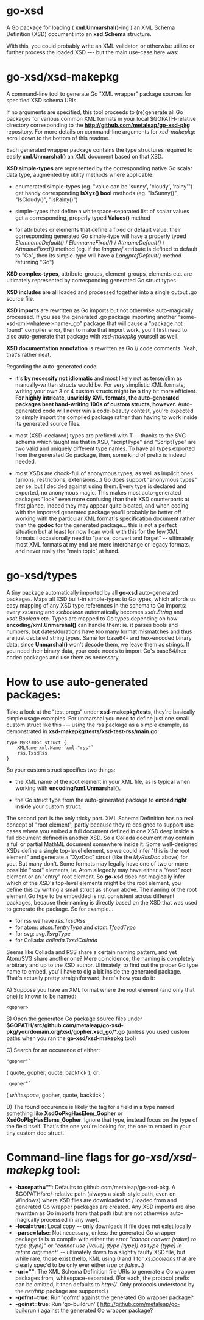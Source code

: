 go-xsd
======


A Go package for loading ( **xml.Unmarshal()**-ing ) an XML Schema Definition (XSD) document into an **xsd.Schema** structure.

With this, you could probably write an XML validator, or otherwise utilize or further process the loaded XSD --- but the main use-case here was:


go-xsd/xsd-makepkg
==================


A command-line tool to generate Go "XML wrapper" package sources for specified XSD schema URIs.

If no arguments are specified, this tool proceeds to (re)generate all Go packages for various common XML formats in your local $GOPATH-relative directory corresponding to the **http://github.com/metaleap/go-xsd-pkg** repository. For more details on command-line arguments for *xsd-makepkg*: scroll down to the bottom of this readme.

Each generated wrapper package contains the type structures required to easily **xml.Unmarshal()** an XML document based on that XSD.

**XSD simple-types** are represented by the corresponding native Go scalar data type, augmented by utility methods where applicable:

- enumerated simple-types (eg. "value can be 'sunny', 'cloudy', 'rainy'") get handy corresponding **IsXyz() bool** methods (eg. "IsSunny()", "IsCloudy()", "IsRainy()")

- simple-types that define a whitespace-separated list of scalar values get a corresponding, properly typed **Values()** method

- for attributes or elements that define a fixed or default value, their corresponding generated Go simple-type will have a properly typed *ElemnameDefault()* / *ElemnameFixed()* / *AttnameDefault()* / *AttnameFixed()* method (eg. if the *langpref* attribute is defined to default to "Go", then its simple-type will have a *LangprefDefault()* method returning "Go")

**XSD complex-types**, attribute-groups, element-groups, elements etc. are ultimately represented by corresponding generated Go struct types.

**XSD includes** are all loaded and processed together into a single output .go source file.

**XSD imports** are rewritten as Go imports but not otherwise auto-magically processed. If you see the generated .go package importing another "some-xsd-xml-whatever-name-_go" package that will cause a "package not found" compiler error, then to make that import work, you'll first need to also auto-generate that package with *xsd-makepkg* yourself as well.

**XSD documentation annotation** is rewritten as Go // code comments. Yeah, that's rather neat.

Regarding the auto-generated code:

- it's **by necessity not idiomatic** and most likely not as terse/slim as manually-written structs would be. For very simplistic XML formats, writing your own 3 or 4 custom structs might be a tiny bit more efficient. **For highly intricate, unwieldy XML formats, the auto-generated packages beat hand-writing 100s of custom structs, however.** Auto-generated code will never win a code-beauty contest, you're expected to simply import the compiled package rather than having to work inside its generated source files.

- most (XSD-declared) types are prefixed with T -- thanks to the SVG schema which taught me that in XSD, "scriptType" and "ScriptType" are two valid and uniquely different type names. To have all types exported from the generated Go package, then, some kind of prefix is indeed needed.

- most XSDs are chock-full of anonymous types, as well as implicit ones (unions, restrictions, extensions...) Go does support "anonymous types" per se, but I decided against using them. Every type is declared and exported, no anonymous magic. This makes most auto-generated packages "look" even more confusing than their XSD counterparts at first glance. Indeed they may appear quite bloated, and when coding with the imported generated package you'll probably be better off working with the particular XML format's specification document rather than the **godoc** for the generated package... this is not a perfect situation but at least for now I can work with this for the few XML formats I occasionally need to "parse, convert and forget" -- ultimately, most XML formats at my end are mere interchange or legacy formats, and never really the "main topic" at hand.


go-xsd/types
============


A tiny package automatically imported by all **go-xsd** auto-generated packages.
Maps all XSD built-in simple-types to Go types, which affords us easy mapping of any XSD type references in the schema to Go imports: every *xs:string* and *xs:boolean* automatically becomes *xsdt.String* and *xsdt.Boolean* etc.
Types are mapped to Go types depending on how **encoding/xml.Unmarshal()** can handle them: ie. it parses bools and numbers, but dates/durations have too many format mismatches and thus are just declared string types.
Same for base64- and hex-encoded binary data: since **Unmarshal()** won't decode them, we leave them as strings. If you need their binary data, your code needs to import Go's base64/hex codec packages and use them as necessary.


How to use auto-generated packages:
===================================


Take a look at the "test progs" under **xsd-makepkg/tests**, they're basically simple usage examples. For unmarshal you need to define just one small custom struct like this --- using the rss package as a simple example, as demonstrated in **xsd-makepkg/tests/xsd-test-rss/main.go**:


    type MyRssDoc struct {
        XMLName xml.Name `xml:"rss"`
        rss.TxsdRss
    }


So your custom struct specifies two things:

- the XML name of the root element in your XML file, as is typical when working with **encoding/xml.Unmarshal()**.

- the Go struct type from the auto-generated package to **embed right inside** your custom struct.

The second part is the only tricky part. XML Schema Definition has no real concept of "root element", partly because they're designed to support use-cases where you embed a full document defined in one XSD deep inside a full document defined in another XSD. So a Collada document may contain a full or partial MathML document somewhere inside it. Some well-designed XSDs define a single top-level element, so we could infer "this is the root element" and generate a "XyzDoc" struct (like the *MyRssDoc* above) for you. But many don't. Some formats may legally have one of two or more possible "root" elements, ie. Atom allegedly may have either a "feed" root element or an "entry" root element. So **go-xsd** does not magically infer which of the XSD's top-level elements might be the root element, you define this by writing a small struct as shown above. The naming of the root element Go type to be embedded is not consistent across different packages, because their naming is directly based on the XSD that was used to generate the package. So for example...

- for rss we have *rss.TxsdRss*
- for atom: *atom.TentryType* and *atom.TfeedType*
- for svg: *svg.TsvgType*
- for Collada: *collada.TxsdCollada*

Seems like Collada and RSS share a certain naming pattern, and yet Atom/SVG share another one? Mere coincidence, the naming is completely arbitrary and up to the XSD author. Ultimately, to find out the proper Go type name to embed, you'll have to dig a bit inside the generated package. That's actually pretty straightforward, here's how you do it:

A) Suppose you have an XML format where the root element (and only that one) is known to be named:


    <gopher>


B) Open the generated Go package source files under **$GOPATH/src/github.com/metaleap/go-xsd-pkg/yourdomain.org/xsd/gopher.xsd_go/*.go** (unless you used custom paths when you ran the **go-xsd/xsd-makepkg** tool)

C) Search for an occurence of either:


    "gopher"`


( quote, gopher, quote, backtick ), or:


     gopher"`


( *whitespace*, gopher, quote, backtick )

D) The found occurence is likely the tag for a field in a type named something like **XsdGoPkgHasElem_Gopher** or **XsdGoPkgHasElems_Gopher**. Ignore that type, instead focus on the type of the field itself. That's the one you're looking for, the one to embed in your tiny custom doc struct.


Command-line flags for *go-xsd/xsd-makepkg* tool:
=================================================


- **-basepath=""**: Defaults to github.com/metaleap/go-xsd-pkg. A $GOPATH/src/-relative path (always a slash-style path, even on Windows) where XSD files are downloaded to / loaded from and generated Go wrapper packages are created. Any XSD imports are also rewritten as Go imports from that path (but are not otherwise auto-magically processed in any way).
- **-local=true**: Local copy -- only downloads if file does not exist locally
- **-parse=false**: Not necessary, unless the generated Go wrapper package fails to compile with either the error "*cannot convert {value} to type {type}*" or "*cannot use {value} (type {type}) as type {type} in return argument*" -- ultimately down to a slightly faulty XSD file, but while rare, those exist (hello, KML using 0 and 1 for *xs:boolean*s that are clearly spec'd to be only ever either *true* or *false*...)
- **-uri=""**: The XML Schema Definition file URIs to generate a Go wrapper packages from, whitespace-separated. (For each, the protocol prefix can be omitted, it then defaults to *http://*. Only protocols understood by the *net/http* package are supported.)
- **-gofmt=true**: Run 'gofmt' against the generated Go wrapper package?
- **-goinst=true**: Run 'go-buildrun' ( http://github.com/metaleap/go-buildrun ) against the generated Go wrapper package?
